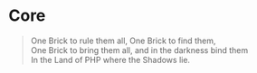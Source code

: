 # Core

> One Brick to rule them all, One Brick to find them,   
> One Brick to bring them all, and in the darkness bind them   
> In the Land of PHP where the Shadows lie.
